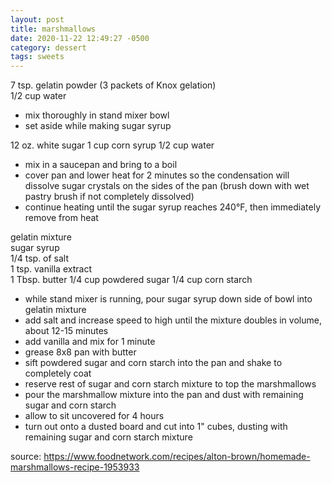 ```yaml
---
layout: post
title: marshmallows
date: 2020-11-22 12:49:27 -0500
category: dessert
tags: sweets
---
```


7 tsp. gelatin powder (3 packets of Knox gelation)  
1/2 cup water  
* mix thoroughly in stand mixer bowl
* set aside while making sugar syrup

12 oz. white sugar
1 cup corn syrup
1/2 cup water
* mix in a saucepan and bring to a boil
* cover pan and lower heat for 2 minutes so the condensation will dissolve sugar crystals on the sides of the pan (brush down with wet pastry brush if not completely dissolved)
* continue heating until the sugar syrup reaches 240°F, then immediately remove from heat

gelatin mixture  
sugar syrup    
1/4 tsp. of salt  
1 tsp. vanilla extract  
1 Tbsp. butter
1/4 cup powdered sugar
1/4 cup corn starch
* while stand mixer is running, pour sugar syrup down side of bowl into gelatin mixture
* add salt and increase speed to high until the mixture doubles in volume, about 12-15 minutes
* add vanilla and mix for 1 minute
* grease 8x8 pan with butter
* sift powdered sugar and corn starch into the pan and shake to completely coat
* reserve rest of sugar and corn starch mixture to top the marshmallows
* pour the marshmallow mixture into the pan and dust with remaining sugar and corn starch
* allow to sit uncovered for 4 hours
* turn out onto a dusted board and cut into 1" cubes, dusting with remaining sugar and corn starch mixture

source: <https://www.foodnetwork.com/recipes/alton-brown/homemade-marshmallows-recipe-1953933>
